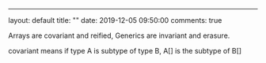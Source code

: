 ---
layout: default
title:  ""
date:   2019-12-05 09:50:00
comments: true


Arrays are covariant and reified, Generics are invariant and erasure.

covariant means if type A is subtype of type B, A[] is the subtype of B[]

